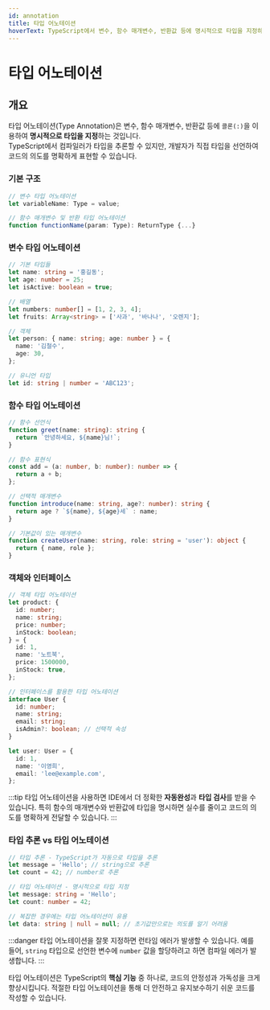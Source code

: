 ```yaml
---
id: annotation
title: 타입 어노테이션
hoverText: TypeScript에서 변수, 함수 매개변수, 반환값 등에 명시적으로 타입을 지정하는 것
---
```


# 타입 어노테이션

## 개요

타입 어노테이션(Type Annotation)은 변수, 함수 매개변수, 반환값 등에 `콜론(:)`을 이용하여 **명시적으로 타입을 지정**하는 것입니다.  
TypeScript에서 컴파일러가 타입을 추론할 수 있지만, 개발자가 직접 타입을 선언하여 코드의 의도를 명확하게 표현할 수 있습니다.

### 기본 구조

```typescript
// 변수 타입 어노테이션
let variableName: Type = value;

// 함수 매개변수 및 반환 타입 어노테이션
function functionName(param: Type): ReturnType {...}
```

### 변수 타입 어노테이션

```typescript
// 기본 타입들
let name: string = '홍길동';
let age: number = 25;
let isActive: boolean = true;

// 배열
let numbers: number[] = [1, 2, 3, 4];
let fruits: Array<string> = ['사과', '바나나', '오렌지'];

// 객체
let person: { name: string; age: number } = {
  name: '김철수',
  age: 30,
};

// 유니언 타입
let id: string | number = 'ABC123';
```

### 함수 타입 어노테이션

```typescript
// 함수 선언식
function greet(name: string): string {
  return `안녕하세요, ${name}님!`;
}

// 함수 표현식
const add = (a: number, b: number): number => {
  return a + b;
};

// 선택적 매개변수
function introduce(name: string, age?: number): string {
  return age ? `${name}, ${age}세` : name;
}

// 기본값이 있는 매개변수
function createUser(name: string, role: string = 'user'): object {
  return { name, role };
}
```

### 객체와 인터페이스

```typescript
// 객체 타입 어노테이션
let product: {
  id: number;
  name: string;
  price: number;
  inStock: boolean;
} = {
  id: 1,
  name: '노트북',
  price: 1500000,
  inStock: true,
};

// 인터페이스를 활용한 타입 어노테이션
interface User {
  id: number;
  name: string;
  email: string;
  isAdmin?: boolean; // 선택적 속성
}

let user: User = {
  id: 1,
  name: '이영희',
  email: 'lee@example.com',
};
```

:::tip
타입 어노테이션을 사용하면 IDE에서 더 정확한 **자동완성**과 **타입 검사**를 받을 수 있습니다. 특히 함수의 매개변수와 반환값에 타입을 명시하면 실수를 줄이고 코드의 의도를 명확하게 전달할 수 있습니다.
:::

### 타입 추론 vs 타입 어노테이션

```typescript
// 타입 추론 - TypeScript가 자동으로 타입을 추론
let message = 'Hello'; // string으로 추론
let count = 42; // number로 추론

// 타입 어노테이션 - 명시적으로 타입 지정
let message: string = 'Hello';
let count: number = 42;

// 복잡한 경우에는 타입 어노테이션이 유용
let data: string | null = null; // 초기값만으로는 의도를 알기 어려움
```

:::danger
타입 어노테이션을 잘못 지정하면 런타임 에러가 발생할 수 있습니다. 예를 들어, `string` 타입으로 선언한 변수에 `number` 값을 할당하려고 하면 컴파일 에러가 발생합니다.
:::

타입 어노테이션은 TypeScript의 **핵심 기능** 중 하나로, 코드의 안정성과 가독성을 크게 향상시킵니다. 적절한 타입 어노테이션을 통해 더 안전하고 유지보수하기 쉬운 코드를 작성할 수 있습니다.
